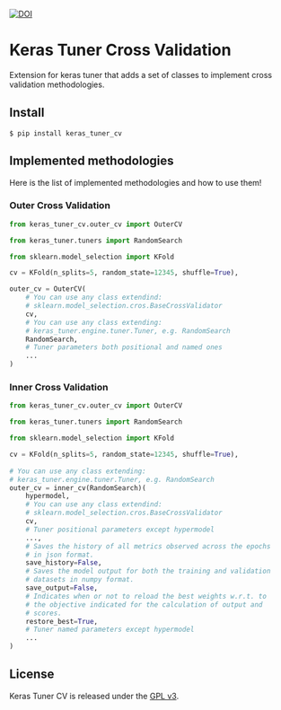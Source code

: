 [![DOI](https://zenodo.org/badge/478066605.svg)](https://zenodo.org/badge/latestdoi/478066605)

# Keras Tuner Cross Validation
Extension for keras tuner that adds a set of classes to implement cross validation methodologies.

## Install
```
$ pip install keras_tuner_cv
```

## Implemented methodologies
Here is the list of implemented methodologies and how to use them!
### Outer Cross Validation

```python
from keras_tuner_cv.outer_cv import OuterCV

from keras_tuner.tuners import RandomSearch

from sklearn.model_selection import KFold

cv = KFold(n_splits=5, random_state=12345, shuffle=True),

outer_cv = OuterCV(
    # You can use any class extendind:
    # sklearn.model_selection.cros.BaseCrossValidator
    cv,
    # You can use any class extending:
    # keras_tuner.engine.tuner.Tuner, e.g. RandomSearch
    RandomSearch,
    # Tuner parameters both positional and named ones
    ...
)
```
### Inner Cross Validation
```python
from keras_tuner_cv.outer_cv import OuterCV

from keras_tuner.tuners import RandomSearch

from sklearn.model_selection import KFold

cv = KFold(n_splits=5, random_state=12345, shuffle=True),
    
# You can use any class extending:
# keras_tuner.engine.tuner.Tuner, e.g. RandomSearch
outer_cv = inner_cv(RandomSearch)(
    hypermodel,
    # You can use any class extendind:
    # sklearn.model_selection.cros.BaseCrossValidator
    cv,
    # Tuner positional parameters except hypermodel
    ...,
    # Saves the history of all metrics observed across the epochs 
    # in json format.    
    save_history=False,
    # Saves the model output for both the training and validation 
    # datasets in numpy format.
    save_output=False,
    # Indicates when or not to reload the best weights w.r.t. to 
    # the objective indicated for the calculation of output and
    # scores.
    restore_best=True,
    # Tuner named parameters except hypermodel
    ...
)
```

## License
Keras Tuner CV is released under the [GPL v3](LICENSE).
